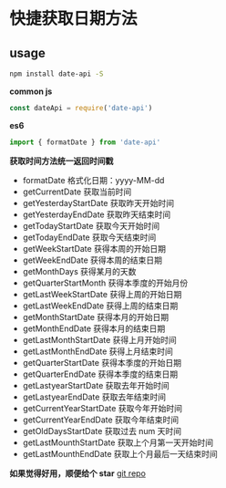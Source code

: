 # 快捷获取日期方法

## usage

```sh
npm install date-api -S
```

**common js**

```js
const dateApi = require('date-api')
```

**es6**

```js
import { formatDate } from 'date-api'
```

**获取时间方法统一返回时间戳**

- formatDate 格式化日期：yyyy-MM-dd
- getCurrentDate 获取当前时间
- getYesterdayStartDate 获取昨天开始时间
- getYesterdayEndDate 获取昨天结束时间
- getTodayStartDate 获取今天开始时间
- getTodayEndDate 获取今天结束时间
- getWeekStartDate 获得本周的开始日期
- getWeekEndDate 获得本周的结束日期
- getMonthDays 获得某月的天数
- getQuarterStartMonth 获得本季度的开始月份
- getLastWeekStartDate 获得上周的开始日期
- getLastWeekEndDate 获得上周的结束日期
- getMonthStartDate 获得本月的开始日期
- getMonthEndDate 获得本月的结束日期
- getLastMonthStartDate 获得上月开始时间
- getLastMonthEndDate 获得上月结束时间
- getQuarterStartDate 获得本季度的开始日期
- getQuarterEndDate 获得本季度的结束日期
- getLastyearStartDate 获取去年开始时间
- getLastyearEndDate 获取去年结束时间
- getCurrentYearStartDate 获取今年开始时间
- getCurrentYearEndDate 获取今年结束时间
- getOldDaysStartDate 获取过去 num 天时间
- getLastMounthStartDate 获取上个月第一天开始时间
- getLastMounthEndDate 获取上个月最后一天结束时间

**如果觉得好用，顺便给个 star** [git repo](https://github.com/liuxsen/date-api)
